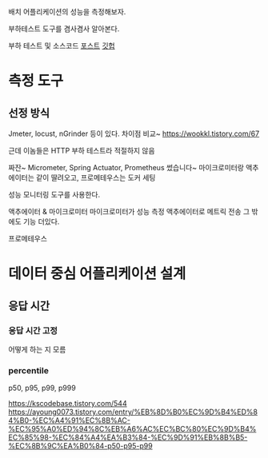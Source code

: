 배치 어플리케이션의 성능을 측정해보자.

부하테스트 도구를 겸사겸사 알아본다.

부하 테스트 및 소스코드
[포스트](https://jaeseo0519.tistory.com/400)
[깃헙](https://github.com/psychology50/spring-batch-performance)


# 측정 도구

## 선정 방식

Jmeter, locust, nGrinder 등이 있다.
차이점 비교~
https://wookkl.tistory.com/67

근데 이놈들은 HTTP 부하 테스트라 적절하지 않음

짜잔~
Micrometer, Spring Actuator, Prometheus 썼습니다~
마이크로미터랑 액추에이터는 같이 딸려오고, 프로메테우스는 도커 세팅

성능 모니터링 도구를 사용한다.

액추에이터 & 마이크로미터
마이크로미터가 성능 측정
액추에이터로 메트릭 전송
그 밖에도 기능 더있다.


프로메테우스

# 데이터 중심 어플리케이션 설계

## 응답 시간

### 응답 시간 고정
어떻게 하는 지 모름

### percentile

p50, p95, p99, p999

https://kscodebase.tistory.com/544
https://ayoung0073.tistory.com/entry/%EB%8D%B0%EC%9D%B4%ED%84%B0-%EC%A4%91%EC%8B%AC-%EC%95%A0%ED%94%8C%EB%A6%AC%EC%BC%80%EC%9D%B4%EC%85%98-%EC%84%A4%EA%B3%84-%EC%9D%91%EB%8B%B5-%EC%8B%9C%EA%B0%84-p50-p95-p99


